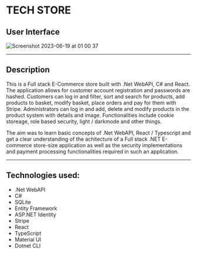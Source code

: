 # TECH STORE

## User Interface

![Screenshot 2023-06-19 at 01 00 37](https://github.com/AnnaAxelsson051/Images/assets/103879144/a600a0a4-995c-419b-b970-79bfc6a77832)

---

## Description

This is a Full stack E-Commerce store built with .Net WebAPI, C# and React. 
The application allows for customer account registration and passwords are hashed. Customers can log in and filter, sort and search for products, add products to basket, modify basket, place orders and pay for them with Stripe. Administrators can log in and add, delete and modify products in the product system with details and image. Functionalities include cookie storeage, role based security, light / darkmode and other things.

The aim was to learn basic concepts of .Net WebAPI, React / Typescript and get a clear understanding of the achitecture of a Full stack .NET E-commerce store-size application as well as the security implementations and payment processing functionalities required in such an application.

---

## Technologies used:

- .Net WebAPI 
- C#
- SQLite
- Entity Framework
- ASP.NET Identity
- Stripe 
- React
- TypeScript
- Material UI
- Dotnet CLI
